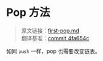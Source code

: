 # Pop 方法

> 原文链接：[first-pop.md](https://github.com/rust-unofficial/too-many-lists/blob/master/src/first-pop.md) <br>
> 翻译基准：[commit 4fa654c](https://github.com/rust-unofficial/too-many-lists/blob/4fa654c8e339037bfaa5b9f5aaeef9b478a0839d/src/first-pop.md)

如同 `push` 一样，pop 也需要改变链表。
